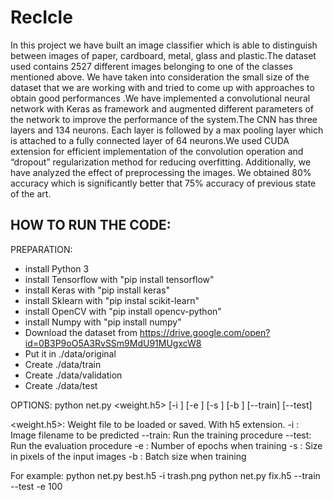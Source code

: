 # RecIcle
In this project we have built an image classifier which is able to distinguish between images of paper, cardboard, metal, glass and plastic.The dataset used contains 2527 different images belonging to one of the classes mentioned above. We have taken into consideration the small size of the dataset that we are working with and tried to come up with approaches to obtain good performances .We have implemented a convolutional neural network with Keras as framework and augmented different parameters of the network to improve the performance of the system.The CNN has three layers and  134 neurons. Each layer is followed by a max pooling layer which is attached to a fully connected layer of 64 neurons.We used CUDA extension for efficient implementation of the convolution operation and  “dropout” regularization method for reducing overfitting. Additionally, we have analyzed the effect of preprocessing the images. We obtained 80% accuracy which is significantly better that 75% accuracy of previous state of the art.

HOW TO RUN THE CODE:
--------------------

PREPARATION:
- install Python 3
- install Tensorflow with "pip install tensorflow"
- install Keras with "pip install keras"
- install Sklearn with "pip instal scikit-learn"
- install OpenCV with "pip install opencv-python"
- install Numpy with "pip install numpy"
- Download the dataset from https://drive.google.com/open?id=0B3P9oO5A3RvSSm9MdU91MUgxcW8
- Put it in ./data/original
- Create ./data/train
- Create ./data/validation
- Create ./data/test

OPTIONS:
python net.py <weight.h5> [-i <image>] [-e <epochs>]
 [-s <image size>] [-b <batch size>] [--train] [--test]

 <weight.h5>: Weight file to be loaded or saved. With h5 extension.
 -i <image>: Image filename to be predicted
 --train: Run the training procedure
 --test: Run the evaluation procedure
 -e <epochs>: Number of epochs when training
 -s <image size>: Size in pixels of the input images
 -b <batch size>: Batch size when training

 For example:
 python net.py best.h5 -i trash.png
 python net.py fix.h5 --train --test -e 100
